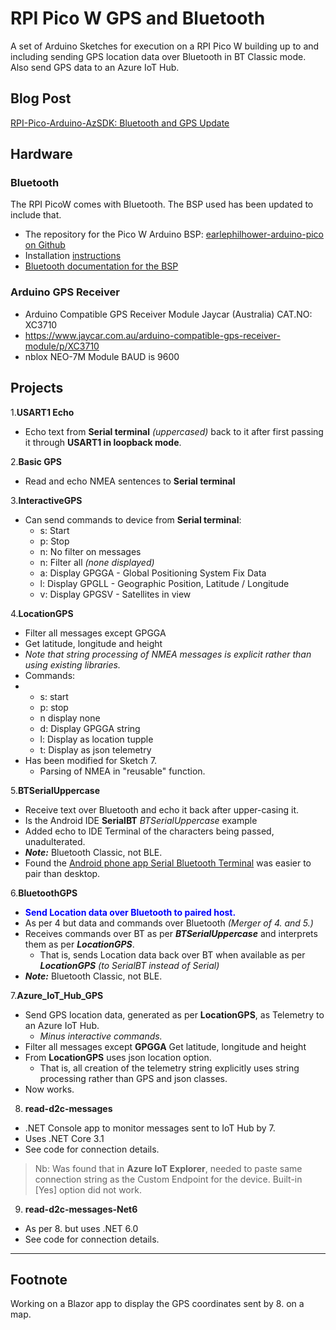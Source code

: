 # RPI Pico W GPS and Bluetooth

A set of Arduino Sketches for execution on a RPI Pico W  building up to and including sending GPS location data over Bluetooth in BT Classic mode. Also send GPS data to an Azure IoT Hub.

## Blog Post

[RPI-Pico-Arduino-AzSDK: Bluetooth and GPS Update](https://davidjones.sportronics.com.au/ardpico/RPI-Pico-Arduino-AzSDK-BlueTooth_Setup_Update-ardpico.html)

## Hardware

### Bluetooth
The RPI PicoW comes with Bluetooth. The BSP used has been updated to include that.
- The repository for the Pico W Arduino BSP: [earlephilhower-arduino-pico on Github](https://github.com/earlephilhower/arduino-pico)
- Installation [instructions](https://davidjones.sportronics.com.au/ardpico/RPI-Pico-Arduino-AzSDK-PicoWSetup-pic-ard.html#how-to-install-arduino-bsp-onto-a-rpi-pico)
- [Bluetooth documentation for the BSP](https://arduino-pico.readthedocs.io/en/latest/bluetooth.html)

### Arduino GPS Receiver
  - Arduino Compatible GPS Receiver Module Jaycar (Australia) CAT.NO:  XC3710
  - https://www.jaycar.com.au/arduino-compatible-gps-receiver-module/p/XC3710
  - nblox NEO-7M Module  BAUD is 9600

## Projects

1.**USART1 Echo**

  - Echo text from **Serial terminal** _(uppercased)_ back to it after first passing it through **USART1 in loopback mode**.

2.**Basic GPS**

  - Read and echo NMEA sentences to **Serial terminal**

3.**InteractiveGPS**

  - Can send commands to device from **Serial terminal**:
    - s: Start
    - p: Stop
    - n: No filter on messages
    - n: Filter all _(none displayed)_
    - a: Display GPGGA - Global Positioning System Fix Data
    - l: Display GPGLL - Geographic Position, Latitude / Longitude
    - v: Display GPGSV - Satellites in view

4.**LocationGPS**

  - Filter all messages except GPGGA
  - Get latitude, longitude and height
  - _Note that string processing of NMEA messages is explicit rather than using existing libraries._
  - Commands:
  - - s: start
    - p: stop
    - n display none
    - d: Display GPGGA string
    - l: Display as location tupple
    - t: Display as json telemetry
  - Has been modified for Sketch 7.
    - Parsing of NMEA in "reusable" function.

5.**BTSerialUppercase**

  - Receive text over Bluetooth and echo it back after upper-casing it.
  - Is the Android IDE **SerialBT** _BTSerialUppercase_ example  
  - Added echo to IDE Terminal of the characters being passed, unadulterated.
  - **_Note:_** Bluetooth Classic, not BLE.
  - Found the [Android phone app Serial Bluetooth Terminal](https://play.google.com/store/apps/details?id=de.kai_morich.serial_bluetooth_terminal) was easier to pair than desktop.

6.**BluetoothGPS**

  - **<font color="blue"><bold>**Send Location data over Bluetooth to paired host.**</bold></font>**
  - As per 4 but data and commands over Bluetooth _(Merger of 4. and 5.)_
  - Receives commands over BT as per **_BTSerialUppercase_** and interprets them as per **_LocationGPS_**.
    - That is, sends Location data back over BT when available as per **_LocationGPS_** _(to SerialBT instead of Serial)_ 
  - **_Note:_** Bluetooth Classic, not BLE.

7.**Azure_IoT_Hub_GPS**

  - Send GPS location data, generated as per **LocationGPS**, as Telemetry to an Azure IoT Hub. 
    - _Minus interactive commands._
  - Filter all messages except **GPGGA**
Get latitude, longitude and height
  - From **LocationGPS** uses json location option.
      - That is, all creation of the telemetry string explicitly uses string processing rather than GPS and json classes.
  - Now works.

8. **read-d2c-messages**

  - .NET Console app to monitor messages sent to IoT Hub by 7.
  - Uses .NET Core 3.1
  - See code for connection details.
  
  > Nb: Was found that in **Azure IoT Explorer**, needed to paste same connection string as the Custom Endpoint for the device. Built-in [Yes] option did not work.
  
9. **read-d2c-messages-Net6**

  - As per 8. but uses .NET 6.0
  - See code for connection details.

<hr />

## Footnote

Working on a Blazor app to display the GPS coordinates sent by 8. on a map.
  


